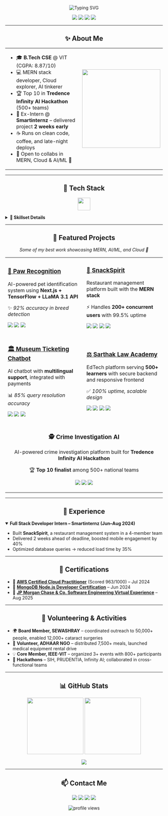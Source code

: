 <!-- GITHUB PROFILE README: Sarthak Ray -->

<p align="center">
  <img src="https://readme-typing-svg.herokuapp.com?font=Fira+Code&size=28&pause=1000&color=00C853&center=true&vCenter=true&width=750&lines=Hey+👋,+I'm+Sarthak+Ray;Full+Stack+Developer+%7C+Cloud+%7C+AI/ML;Hackathon+Enthusiast+%7C+Problem+Solver;Welcome+to+my+GitHub+Universe!" alt="Typing SVG" />
</p>


<p align="center">
  <a href="mailto:raysarthak26@gmail.com"><img src="https://img.shields.io/badge/Email-D14836?style=for-the-badge&logo=gmail&logoColor=white"/></a>
  <a href="https://linkedin.com/in/sarthak-ray-683910256"><img src="https://img.shields.io/badge/LinkedIn-0077B5?style=for-the-badge&logo=linkedin&logoColor=white"/></a>
  <a href="https://sarthakray.me"><img src="https://img.shields.io/badge/Portfolio-000000?style=for-the-badge&logo=vercel&logoColor=white"/></a>
  <a href="https://github.com/SarthakRay26"><img src="https://img.shields.io/badge/GitHub-181717?style=for-the-badge&logo=github&logoColor=white"/></a>
</p>

---

<h2 align="center">✨ About Me</h2>

<table align="center">
<tr>
<td>

- 🎓 **B.Tech CSE** @ VIT (CGPA: 8.87/10)  
- 💻 MERN stack developer, Cloud explorer, AI tinkerer  
- 🏆 Top 10 in **Tredence Infinity AI Hackathon** (500+ teams)  
- 💼 Ex-Intern @ **Smartinternz** – delivered project **2 weeks early**  
- ☕ Runs on clean code, coffee, and late-night deploys  
- 🤝 Open to collabs in MERN, Cloud & AI/ML 🚀  

</td>
<td>
  <img src="https://media.giphy.com/media/L1R1tvI9svkIWwpVYr/giphy.gif" width="250"/>
</td>
</tr>
</table>

---

<h2 align="center">🚀 Tech Stack</h2>

<p align="center">
  <img src="https://skillicons.dev/icons?i=js,react,nextjs,nodejs,express,mongodb,python,java,cpp,aws,mysql,git,github,html,css,vscode,docker" height="40"/>
</p>

<details>
<summary><b>🧰 Skillset Details</b></summary>

<p>

Languages: C, C++, Python, Java, JavaScript, HTML5, CSS3
Frameworks: React.js, Next.js, Express.js, Node.js, TensorFlow, Tailwind CSS
Cloud/Database: AWS (EC2, S3, Lambda), MongoDB, MySQL, Heroku, Vercel
Dev Tools: Git, GitHub, Postman, Vite, VS Code, Docker (basic)


</p>
</details>

---

<h2 align="center">🌟 Featured Projects</h2>

<p align="center">
  <i>Some of my best work showcasing MERN, AI/ML, and Cloud 🚀</i>
</p>

<table>
  <tr>
    <td width="50%">
      <h3><a href="https://pawrecognition.vercel.app/">🐾 Paw Recognition</a></h3>
      <p>AI-powered pet identification system using <b>Next.js + TensorFlow + LLaMA 3.1 API</b></p>
      <p>✨ <i>92% accuracy in breed detection</i></p>
      <p>
        <img src="https://img.shields.io/badge/Next.js-black?style=flat&logo=next.js"/>
        <img src="https://img.shields.io/badge/TensorFlow-orange?style=flat&logo=tensorflow"/>
        <img src="https://img.shields.io/badge/LLaMA-3.1-blueviolet"/>
      </p>
    </td>
    <td width="50%">
      <h3><a href="https://github.com/SarthakRay26/SBFoods-SmartInternz">🍴 SnackSpirit</a></h3>
      <p>Restaurant management platform built with the <b>MERN stack</b></p>
      <p>⚡ Handles <b>200+ concurrent users</b> with 99.5% uptime</p>
      <p>
        <img src="https://img.shields.io/badge/MongoDB-4ea94b?style=flat&logo=mongodb&logoColor=white"/>
        <img src="https://img.shields.io/badge/Express.js-000000?style=flat&logo=express&logoColor=white"/>
        <img src="https://img.shields.io/badge/React.js-61DAFB?style=flat&logo=react&logoColor=black"/>
        <img src="https://img.shields.io/badge/Node.js-339933?style=flat&logo=node.js&logoColor=white"/>
      </p>
    </td>
  </tr>
  <tr>
    <td width="50%">
      <h3><a href="https://museum-booking.vercel.app">🏛️ Museum Ticketing Chatbot</a></h3>
      <p>AI chatbot with <b>multilingual support</b>, integrated with payments</p>
      <p>📊 <i>85% query resolution accuracy</i></p>
      <p>
        <img src="https://img.shields.io/badge/MERN-1c1c1c?style=flat&logo=mongodb&logoColor=4DB33D"/>
        <img src="https://img.shields.io/badge/Grok%20AI-purple?style=flat"/>
        <img src="https://img.shields.io/badge/Payments-FF5F00?style=flat&logo=stripe&logoColor=white"/>
      </p>
    </td>
    <td width="50%">
      <h3><a href="https://www.sarthaklawacademy.com/">⚖️ Sarthak Law Academy</a></h3>
      <p>EdTech platform serving <b>500+ learners</b> with secure backend and responsive frontend</p>
      <p>✅ <i>100% uptime, scalable design</i></p>
      <p>
        <img src="https://img.shields.io/badge/MongoDB-4ea94b?style=flat&logo=mongodb&logoColor=white"/>
        <img src="https://img.shields.io/badge/Express.js-000000?style=flat&logo=express&logoColor=white"/>
        <img src="https://img.shields.io/badge/React.js-61DAFB?style=flat&logo=react&logoColor=black"/>
        <img src="https://img.shields.io/badge/Node.js-339933?style=flat&logo=node.js&logoColor=white"/>
      </p>
    </td>
  </tr>
  <tr>
    <td colspan="2" align="center">
      <h3>🕵️ Crime Investigation AI</h3>
      <p>AI-powered crime investigation platform built for <b>Tredence Infinity AI Hackathon</b></p>
      <p>🏆 <b>Top 10 finalist</b> among 500+ national teams</p>
      <p>
        <img src="https://img.shields.io/badge/Python-3776AB?style=flat&logo=python&logoColor=white"/>
        <img src="https://img.shields.io/badge/OpenCV-5C3EE8?style=flat&logo=opencv&logoColor=white"/>
        <img src="https://img.shields.io/badge/AI/ML-ffca28?style=flat&logo=tensorflow&logoColor=black"/>
      </p>
    </td>
  </tr>
</table>


---

<h2 align="center">🏢 Experience</h2>

<details open>
<summary><b>Full Stack Developer Intern – Smartinternz (Jun–Aug 2024)</b></summary>
<ul>
  <li>Built <b>SnackSpirit</b>, a restaurant management system in a 4-member team</li>
  <li>Delivered 2 weeks ahead of deadline, boosted mobile engagement by 40%</li>
  <li>Optimized database queries → reduced load time by 35%</li>
</ul>
</details>

---

<h2 align="center">📜 Certifications</h2>

<ul>
  <li>🏅 <b><a href="https://www.credly.com/go/vueaaK7N6sve4r07AVqQQw" target="_blank">AWS Certified Cloud Practitioner</a></b> (Scored 963/1000) – Jul 2024</li>
  <li>🏅 <b><a href="https://learn.mongodb.com/learning-paths/mongodb-nodejs-developer-path-for-smartbridge" target="_blank">MongoDB Node.js Developer Certification</a></b> – Jun 2024</li>
  <li>🏅 <b><a href="https://drive.google.com/file/d/1KlvOyfkaHEOcLSST4qVuUvU_FwLfs5XB/view" target="_blank">JP Morgan Chase & Co. Software Engineering Virtual Experience</a></b> – Aug 2025</li>
</ul>

---

<h2 align="center">🤝 Volunteering & Activities</h2>

<ul>
  <li>🌍 <b>Board Member, SEWASHRAY</b> – coordinated outreach to 50,000+ people, enabled 12,000+ cataract surgeries</li>
  <li>🍴 <b>Volunteer, ADHAAR NGO</b> – distributed 7,500+ meals, launched medical equipment rental drive</li>
  <li>💡 <b>Core Member, IEEE-VIT</b> – organized 3+ events with 800+ participants</li>
  <li>🚀 <b>Hackathons</b> – SIH, PRUDENTIA, Infinity AI; collaborated in cross-functional teams</li>
</ul>

---

<h2 align="center">📊 GitHub Stats</h2>

<p align="center">
  <img src="https://github-readme-stats.vercel.app/api?username=SarthakRay26&show_icons=true&theme=tokyonight" height="180"/>
  <img src="https://github-readme-stats.vercel.app/api/top-langs/?username=SarthakRay26&layout=compact&theme=tokyonight" height="180"/>
</p>

<p align="center">
  <img src="https://capsule-render.vercel.app/api?type=waving&color=0:00C853,100:00BFA5&height=200&section=header&text=Sarthak%20Ray&fontSize=50&fontColor=ffffff&animation=fadeIn&fontAlignY=35"/>
</p>


---

<h2 align="center">📫 Contact Me</h2>

<p align="center">
  <a href="mailto:raysarthak26@gmail.com"><img src="https://img.shields.io/badge/Email-D14836?style=for-the-badge&logo=gmail&logoColor=white"/></a>
  <a href="https://linkedin.com/in/sarthak-ray-683910256"><img src="https://img.shields.io/badge/LinkedIn-0077B5?style=for-the-badge&logo=linkedin&logoColor=white"/></a>
  <a href="https://sarthakray.me"><img src="https://img.shields.io/badge/Portfolio-000000?style=for-the-badge&logo=vercel&logoColor=white"/></a>
  <a href="https://github.com/SarthakRay26"><img src="https://img.shields.io/badge/GitHub-181717?style=for-the-badge&logo=github&logoColor=white"/></a>
</p>

<p align="center">
  <img src="https://komarev.com/ghpvc/?username=SarthakRay26&label=Profile+Views&color=0e75b6&style=flat" alt="profile views"/>
</p>

<!-- END OF CRAZY PROFILE README -->
